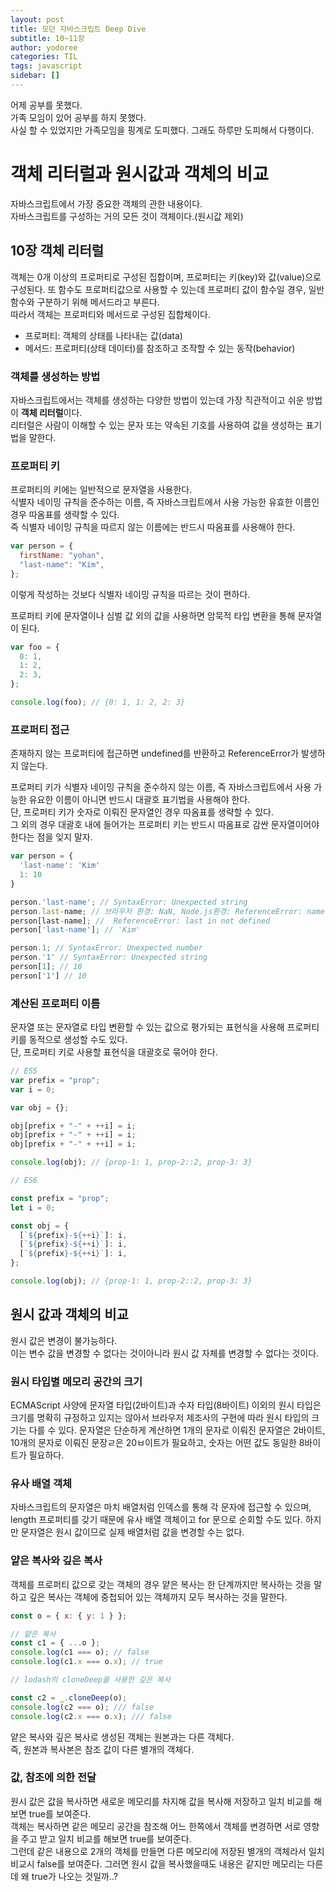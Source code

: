 ```yaml
---
layout: post
title: 모던 자바스크립트 Deep Dive
subtitle: 10~11장
author: yodoree
categories: TIL
tags: javascript
sidebar: []
---
```


어제 공부를 못했다.  
가족 모임이 있어 공부를 하지 못했다.  
사실 할 수 있었지만 가족모임을 핑계로 도피했다. 그래도 하루만 도피해서 다행이다.

# 객체 리터럴과 원시값과 객체의 비교

자바스크립트에서 가장 중요한 객체의 관한 내용이다.  
자바스크립트를 구성하는 거의 모든 것이 객체이다.(원시값 제외)

## 10장 객체 리터럴

객체는 0개 이상의 프로퍼티로 구성된 집합이며, 프로퍼티는 키(key)와 값(value)으로 구성된다.
또 함수도 프로퍼티값으로 사용할 수 있는데 프로퍼티 값이 함수일 경우, 일반 함수와 구분하기 위해 메서드라고 부른다.  
따라서 객체는 프로퍼티와 메서드로 구성된 집합체이다.

- 프로퍼티: 객체의 상태를 나타내는 값(data)
- 메서드: 프로퍼티(상태 데이터)를 참조하고 조작할 수 있는 동작(behavior)

### 객체를 생성하는 방법

자바스크립트에서는 객체를 생성하는 다양한 방법이 있는데 가장 직관적이고 쉬운 방법이 **객체 리터럴**이다.  
리터럴은 사람이 이해할 수 있는 문자 또는 약속된 기호를 사용하여 값을 생성하는 표기법을 말한다.

### 프로퍼티 키

프로퍼티의 키에는 일반적으로 문자열을 사용한다.  
식별자 네이밍 규칙을 준수하는 이름, 즉 자바스크립트에서 사용 가능한 유효한 이름인 경우 따옴표를 생략할 수 있다.  
즉 식별자 네이밍 규칙을 따르지 않는 이름에는 반드시 따옴표를 사용해야 한다.

```javascript
var person = {
  firstName: "yohan",
  "last-name": "Kim",
};
```

이렇게 작성하는 것보다 식별자 네이밍 규칙을 따르는 것이 편하다.

프로퍼티 키에 문자열이나 심벌 값 외의 값을 사용하면 암묵적 타입 변환을 통해 문자열이 된다.

```javascript
var foo = {
  0: 1,
  1: 2,
  2: 3,
};

console.log(foo); // {0: 1, 1: 2, 2: 3}
```

### 프로퍼티 접근

존재하지 않는 프로퍼티에 접근하면 undefined를 반환하고 ReferenceError가 발생하지 않는다.

프로퍼티 키가 식별자 네이밍 규칙을 준수하지 않는 이름, 즉 자바스크립트에서 사용 가능한 유요한 이름이 아니면 반드시 대괄호 표기법을 사용해야 한다.  
단, 프로퍼티 키가 숫자로 이뤄진 문자열인 경우 따옴표를 생략할 수 있다.  
그 외의 경우 대괄호 내에 들어가는 프로퍼티 키는 반드시 따옴표로 감싼 문자열이어야 한다는 점을 잊지 말자.

```javascript
var person = {
  'last-name': 'Kim'
  1: 10
}

person.'last-name'; // SyntaxError: Unexpected string
person.last-name; // 브라우저 환경: NaN, Node.js환경: ReferenceError: name in not defined
person[last-name]; //  ReferenceError: last in not defined
person['last-name']; // 'Kim'

person.1; // SyntaxError: Unexpected number
person.'1' // SyntaxError: Unexpected string
person[1]; // 10
person['1'] // 10
```

### 계산된 프로퍼티 이름

문자열 또는 문자열로 타입 변환할 수 있는 값으로 평가되는 표현식을 사용해 프로퍼티 키를 동적으로 생성할 수도 있다.  
단, 프로퍼티 키로 사용할 표현식을 대괄호로 묶어야 한다.

```javascript
// ES5
var prefix = "prop";
var i = 0;

var obj = {};

obj[prefix + "-" + ++i] = i;
obj[prefix + "-" + ++i] = i;
obj[prefix + "-" + ++i] = i;

console.log(obj); // {prop-1: 1, prop-2::2, prop-3: 3}

// ES6

const prefix = "prop";
let i = 0;

const obj = {
  [`${prefix}-${++i}`]: i,
  [`${prefix}-${++i}`]: i,
  [`${prefix}-${++i}`]: i,
};

console.log(obj); // {prop-1: 1, prop-2::2, prop-3: 3}
```

## 원시 값과 객체의 비교

원시 값은 변경이 불가능하다.  
이는 변수 값을 변경할 수 없다는 것이아니라 원시 값 자체를 변경할 수 없다는 것이다.

### 원시 타입별 메모리 공간의 크기

ECMAScript 사양에 문자열 타입(2바이트)과 수자 타입(8바이트) 이외의 원시 타입은 크기를 명확히 규정하고 있지는 않아서 브라우저 제조사의 구현에 따라 원시 타입의 크기는 다를 수 있다.
문자열은 단순하게 계산하면 1개의 문자로 이뤄진 문자열은 2바이트, 10개의 문자로 이뤄진 문장ㄹ은 20ㅂ이트가 필요하고, 숫자는 어떤 값도 동일한 8바이트가 필요하다.

### 유사 배열 객체

자바스크립트의 문자열은 마치 배열처럼 인덱스를 통해 각 문자에 접근할 수 있으며, length 프로퍼티를 갖기 때문에 유사 배열 객체이고 for 문으로 순회할 수도 있다.
하지만 문자열은 원시 값이므로 실제 배열처럼 값을 변경할 수는 없다.

### 얕은 복사와 깊은 복사

객체를 프로퍼티 값으로 갖는 객체의 경우 얕은 복사는 한 단계까지만 복사하는 것을 말하고 깊은 복사는 객체에 중첩되어 있는 객체까지 모두 복사하는 것을 말한다.

```javascript
const o = { x: { y: 1 } };

// 얕은 복사
const c1 = { ...o };
console.log(c1 === o); // false
console.log(c1.x === o.x); // true

// lodash의 cloneDeep을 사용한 깊은 복사

const c2 = _.cloneDeep(o);
console.log(c2 === o); /// false
console.log(c2.x === o.x); /// false
```

얕은 복사와 깊은 복사로 생성된 객체는 원본과는 다른 객체다.  
즉, 원본과 복사본은 참조 값이 다른 별개의 객체다.

### 값, 참조에 의한 전달

원시 값은 값을 복사하면 새로운 메모리를 차지해 값을 복사해 저장하고 일치 비교를 해보면 true를 보여준다.  
객체는 복사하면 같은 메모리 공간을 참조해 어느 한쪽에서 객체를 변경하면 서로 영향을 주고 받고 일치 비교를 해보면 true를 보여준다.  
그런데 같은 내용으로 2개의 객체를 만들면 다른 메모리에 저장된 별개의 객체라서 일치 비교시 false를 보여준다. 그러면 원시 값을 복사했을때도 내용은 같지만 메모리는 다른데 왜 true가 나오는 것일까..?
